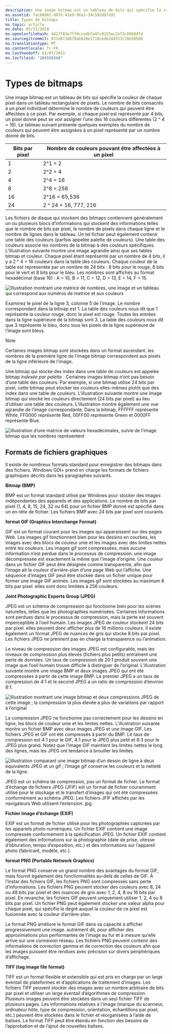 ```yaml
---
description: Une image bitmap est un tableau de bits qui spécifie la couleur de chaque pixel dans un tableau rectangulaire de pixels.
ms.assetid: fac60d01-d07e-41e9-98a3-34c592d97a92
title: Types de bitmaps
ms.topic: article
ms.date: 05/31/2018
ms.openlocfilehash: 4427f83e7ff0ccedbfa4fc0155ac2ef3c8968dfd
ms.sourcegitcommit: 831e8f3db78ab820e1710cede244553c70e50500
ms.translationtype: MT
ms.contentlocale: fr-FR
ms.lasthandoff: 01/07/2021
ms.locfileid: "104558368"
---
```

# <a name="types-of-bitmaps"></a>Types de bitmaps

Une image bitmap est un tableau de bits qui spécifie la couleur de chaque pixel dans un tableau rectangulaire de pixels. Le nombre de bits consacrés à un pixel individuel détermine le nombre de couleurs qui peuvent être affectées à ce pixel. Par exemple, si chaque pixel est représenté par 4 bits, un pixel donné peut se voir assigner l’une des 16 couleurs différentes (2 ^ 4 = 16). Le tableau suivant présente quelques exemples du nombre de couleurs qui peuvent être assignées à un pixel représenté par un nombre donné de bits.



| Bits par pixel | Nombre de couleurs pouvant être affectées à un pixel |
|----------------|--------------------------------------------------|
| 1              | 2^1 = 2                                          |
| 2              | 2^2 = 4                                          |
| 4              | 2^4 = 16                                         |
| 8              | 2^8 = 256                                        |
| 16             | 2^16 = 65,536                                    |
| 24             | 2 ^ 24 = 16, 777, 216                              |



 

Les fichiers de disque qui stockent des bitmaps contiennent généralement un ou plusieurs blocs d’informations qui stockent des informations telles que le nombre de bits par pixel, le nombre de pixels dans chaque ligne et le nombre de lignes dans le tableau. Un tel fichier peut également contenir une table des couleurs (parfois appelée palette de couleurs). Une table des couleurs associe les nombres de la bitmap à des couleurs spécifiques. L’illustration suivante montre une image agrandie ainsi que ses tables bitmap et couleur. Chaque pixel étant représenté par un nombre de 4 bits, il y a 2 ^ 4 = 16 couleurs dans la table des couleurs. Chaque couleur de la table est représentée par un nombre de 24 bits : 8 bits pour le rouge, 8 bits pour le vert et 8 bits pour le bleu. Les nombres sont affichés au format hexadécimal (base 16) : A = 10, B = 11, C = 12, D = 13, E = 14, F = 15.

![Illustration montrant une matrice de nombres, une image et un tableau qui correspond aux numéros de matrice et aux couleurs](images/aboutgdip03-art01.png)

Examinez le pixel de la ligne 3, colonne 5 de l’image. Le nombre correspondant dans la bitmap est 1. La table des couleurs nous dit que 1 représente la couleur rouge, donc le pixel est rouge. Toutes les entrées dans la ligne supérieure de la bitmap sont 3. La table des couleurs nous dit que 3 représente le bleu, donc tous les pixels de la ligne supérieure de l’image sont bleus.

> [!Note]  
> Certaines images bitmap sont stockées dans un format ascendant. les nombres de la première ligne de l’image bitmap correspondent aux pixels de la ligne inférieure de l’image.

 

Une bitmap qui stocke des index dans une table de couleurs est appelée bitmap *indexée par palette* . Certaines images bitmap n’ont pas besoin d’une table des couleurs. Par exemple, si une bitmap utilise 24 bits par pixel, cette bitmap peut stocker les couleurs elles-mêmes plutôt que des index dans une table de couleurs. L’illustration suivante montre une image bitmap qui stocke les couleurs directement (24 bits par pixel) au lieu d’utiliser une table des couleurs. L’illustration montre également une vue agrandie de l’image correspondante. Dans la bitmap, FFFFFF représente White, FF0000 représente Red, 00FF00 représente Green et 0000FF représente Blue.

![illustration d’une matrice de valeurs hexadécimales, suivie de l’image bitmap que les nombres représentent](images/aboutgdip03-art02.png)

 

## <a name="graphics-file-formats"></a>Formats de fichiers graphiques

Il existe de nombreux formats standard pour enregistrer des bitmaps dans des fichiers. Windows GDI+ prend en charge les formats de fichiers graphiques décrits dans les paragraphes suivants.

**Bitmap (BMP)**

BMP est un format standard utilisé par Windows pour stocker des images indépendantes des appareils et des applications. Le nombre de bits par pixel (1, 4, 8, 15, 24, 32 ou 64) pour un fichier BMP donné est spécifié dans un en-tête de fichier. Les fichiers BMP avec 24 bits par pixel sont courants.

**format GIF (Graphics Interchange Format)**

GIF est un format courant pour les images qui apparaissent sur des pages Web. Les images gif fonctionnent bien pour les dessins en courbes, les images avec des blocs de couleur unie et les images avec des limites nettes entre les couleurs. Les images gif sont compressées, mais aucune information n’est perdue dans le processus de compression. une image décompressée est exactement la même que l’image d’origine. Une couleur dans un fichier GIF peut être désignée comme transparente, afin que l’image ait la couleur d’arrière-plan d’une page Web qui l’affiche. Une séquence d’images GIF peut être stockée dans un fichier unique pour former une image GIF animée. Les images gif sont stockées au maximum 8 bits par pixel. elles sont donc limitées à 256 couleurs.

**Joint Photographic Experts Group (JPEG)**

JPEG est un schéma de compression qui fonctionne bien pour les scènes naturelles, telles que les photographies numérisées. Certaines informations sont perdues dans le processus de compression, mais la perte est souvent imperceptible à l’oeil humain. Les images JPEG de couleur stockent 24 bits par pixel. elles peuvent donc afficher plus de 16 millions couleurs. Il existe également un format JPEG de nuances de gris qui stocke 8 bits par pixel. Les fichiers JPEG ne prennent pas en charge la transparence ou l’animation.

Le niveau de compression des images JPEG est configurable, mais les niveaux de compression plus élevés (fichiers plus petits) entraînent une perte de données. Un taux de compression de 20:1 produit souvent une image que l’oeil humain trouve difficile à distinguer de l’original. L’illustration suivante montre une image BMP et deux images JPEG qui ont été compressées à partir de cette image BMP. Le premier JPEG a un taux de compression de 4:1 et le second JPEG a un ratio de compression d’environ 8:1.

![Illustration montrant une image bitmap et deux compressions JPEG de cette image ; la compression la plus élevée a plus de variations par rapport à l’original](images/aboutgdip03-art03.png)

La compression JPEG ne fonctionne pas correctement pour les dessins en ligne, les blocs de couleur unie et les limites nettes. L’illustration suivante montre un fichier BMP avec deux images JPEG et une image GIF. Les fichiers JPEG et GIF ont été compressés à partir du BMP. Le taux de compression est 4:1 pour le GIF, 4:1 pour le JPEG plus petit et 8:3 pour le JPEG plus grand. Notez que l’image GIF maintient les limites nettes le long des lignes, mais les JPEG ont tendance à brouiller les limites.

![illustration comparant une image bitmap d’un dessin de ligne à deux équivalents JPEG et un gif ; l’image gif conserve les couleurs et la netteté de la ligne.](images/aboutgdip03-art03a.png)

JPEG est un schéma de compression, pas un format de fichier. Le format d’échange de fichiers JPEG (JFIF) est un format de fichier couramment utilisé pour le stockage et le transfert d’images qui ont été compressées conformément au schéma JPEG. Les fichiers JFIF affichés par les navigateurs Web utilisent l’extension. jpg.

**Fichier image d’échange (EXIF)**

EXIF est un format de fichier utilisé pour les photographies capturées par les appareils photo numériques. Un fichier EXIF contient une image compressée conformément à la spécification JPEG. Un fichier EXIF contient également des informations sur la photographie (date de prise, vitesse d’obturation, temps d’exposition, etc.) et des informations sur l’appareil photo (fabricant, modèle, etc.).

**format PNG (Portable Network Graphics)**

Le format PNG conserve un grand nombre des avantages du format GIF, mais fournit également des fonctionnalités au-delà de celles de GIF. À l’instar des fichiers GIF, les fichiers PNG sont compressés sans perte d’informations. Les fichiers PNG peuvent stocker des couleurs avec 8, 24 ou 48 bits par pixel et des nuances de gris avec 1, 2, 4, 8 ou 16 bits par pixel. En revanche, les fichiers GIF peuvent uniquement utiliser 1, 2, 4 ou 8 bits par pixel. Un fichier PNG peut également stocker une valeur alpha pour chaque pixel, qui spécifie le degré auquel la couleur de ce pixel est fusionnée avec la couleur d’arrière-plan.

Le format PNG améliore le format GIF dans sa capacité à afficher progressivement une image. autrement dit, pour afficher des approximations plus performantes de l’image au fur et à mesure qu’elle arrive sur une connexion réseau. Les fichiers PNG peuvent contenir des informations de correction gamma et de correction des couleurs afin que les images puissent être rendues avec précision sur divers périphériques d’affichage.

**TIFF (tag image file format)**

TIFF est un format flexible et extensible qui est pris en charge par un large éventail de plateformes et d’applications de traitement d’images. Les fichiers TIFF peuvent stocker des images avec un nombre arbitraire de bits par pixel et utiliser un large éventail d’algorithmes de compression. Plusieurs images peuvent être stockées dans un seul fichier TIFF de plusieurs pages. Les informations relatives à l’image (marque du scanneur, ordinateur hôte, type de compression, orientation, échantillons par pixel, etc.) peuvent être stockées dans le fichier et réorganisées à l’aide de balises. Le format TIFF peut être étendu en fonction des besoins de l’approbation et de l’ajout de nouvelles balises.

 

 



